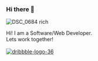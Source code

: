 ### Hi there 👋

<!--
**enraiha0307/enraiha0307** is a ✨ _special_ ✨ repository because its `README.md` (this file) appears on your GitHub profile.

Here are some ideas to get you started:

- 🔭 I’m currently working on ...
- 🌱 I’m currently learning ...
- 👯 I’m looking to collaborate on ...
- 🤔 I’m looking for help with ...
- 💬 Ask me about ...
- 📫 How to reach me: ...
- 😄 Pronouns: ...
- ⚡ Fun fact:
-->

![DSC_0684 rich](https://user-images.githubusercontent.com/26249973/101779568-73546a80-3b1b-11eb-9718-ee2b054ae19e.jpg)




Hi! I am a Software/Web Developer.<br>
Lets work together!<br>  
[![dribbble-logo-36](https://user-images.githubusercontent.com/26249973/89770371-4caa0700-db1c-11ea-8f67-0f6052d25899.png)][2]




[1]:!(https://www.linkedin.com/in/akanksha-gahalot-0307/)
[2]:https://dribbble.com/Akku_0307
